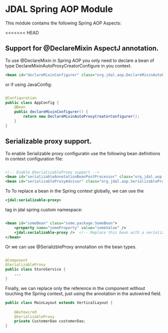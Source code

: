 # JDAL Spring AOP Module

This módule contains the following Spring AOP Aspects:

<<<<<<< HEAD
## Support for @DeclareMixin AspectJ annotation.

To use @DeclareMixin in Spring AOP you only need to declare a bean of type  DeclareMixinAutoProxyCreatorConfigure
in you context.

```xml
<bean id="declareMixinConfigurer" class="org.jdal.aop.DeclareMixinAutoProxyCreatorConfigurer" />

```
or if using JavaConfig:

```java

@Configuration
public class AppConfig {
    @Bean
    public declareMixinConfigurer() {
        return new DeclareMixinAutoProxyCreatorConfigurer();
    }
}

```

## Serializable proxy support.

To enable Serializable proxy configuratin use the following bean definitions in context configuration file:

```xml

<!-- Enable @SerializableProxy support -->
<bean id="serializableAnnotationBeanPostProcessor" class="org.jdal.aop.config.SerializableAnnotationBeanPostProcessor" />
<bean id="serializableProxyAdvisor" class="org.jdal.aop.SerializableProxyAdvisor" scope="prototype"/>

```

To To replace a bean in the Spring context globally, we can use the 

```xml
<jdal:serializable-proxy> 
```
tag in jdal spring custom namespace:

```xml

<bean id="someBean" class="some.package.SomeBean">
    <property name="someProperty" value="someValue" />
    <jdal:serializable-proxy />  <!-- Replace this bean with a serializable proxy -->
</bean>

```

Or we can use @SerializbleProxy annotation on the bean types.

```java

@Component
@SerializableProxy
public class StoreService {
    ...
}

```
Finally, we can replace only the reference in the component without touching the Spring context, just using the annotation in the autowired field.

```java
public class MainLayout extends VerticalLayout {
 
    @Autowired
    @SerializableProxy
    private CustomerDao customerDao;
}
```

